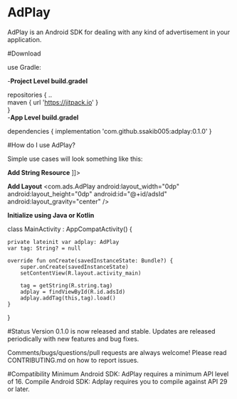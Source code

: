 # AdPlay
AdPlay is an Android SDK for dealing with any kind of advertisement in your application.

#Download

use Gradle:

-<b>Project Level build.gradel</b></br>

repositories {
  ..</br>
  maven { url 'https://jitpack.io' } <br>
}<br>
-<b>App Level build.gradel</b>

dependencies {
  implementation 'com.github.ssakib005:adplay:0.1.0'
}

#How do I use AdPlay?

Simple use cases will look something like this:

<b>Add String Resource</b>
   <string name="tag"><![CDATA[<ins class=\"adplay_pmp_content_121\" data-ad-client=\"583d67557b8f3\" data-ad-iab=\"IAB11-1\"
   data-ad-w=\"300\" data-ad-h=\"250\" data-ad-pt=\"web\" data-ad-c_type=\"1\"
   data-clickurl=\"%%CLICK_URL_UNESC%%CMP_CLICKURL\" data-auction=\"${AUCTION_PRICE}\"
   style=\"display:block;text-align: center; margin:0 auto;\"></ins>]]></string>
   

<b>Add Layout</b>
  <com.ads.AdPlay
      android:layout_width="0dp"
      android:layout_height="0dp"
      android:id="@+id/adsId"
      android:layout_gravity="center" />

<b>Initialize using Java or Kotlin</b>

class MainActivity : AppCompatActivity() {

    private lateinit var adplay: AdPlay
    var tag: String? = null

    override fun onCreate(savedInstanceState: Bundle?) {
        super.onCreate(savedInstanceState)
        setContentView(R.layout.activity_main)
        
        tag = getString(R.string.tag)
        adplay = findViewById(R.id.adsId)
        adplay.addTag(this,tag).load()
    }
}



#Status
Version 0.1.0 is now released and stable. Updates are released periodically with new features and bug fixes.

Comments/bugs/questions/pull requests are always welcome! Please read CONTRIBUTING.md on how to report issues.

#Compatibility
Minimum Android SDK: AdPlay requires a minimum API level of 16.
Compile Android SDK: Adplay requires you to compile against API 29 or later.
